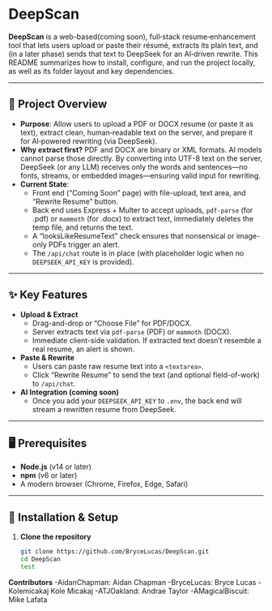 
# DeepScan

**DeepScan** is a web-based(coming soon), full‐stack resume‐enhancement tool that lets users upload or paste their résumé, extracts its plain text, and (in a later phase) sends that text to DeepSeek for an AI‐driven rewrite. This README summarizes how to install, configure, and run the project locally, as well as its folder layout and key dependencies.

---

## 🚀 Project Overview

- **Purpose**: Allow users to upload a PDF or DOCX resume (or paste it as text), extract clean, human‐readable text on the server, and prepare it for AI‐powered rewriting (via DeepSeek).  
- **Why extract first?** PDF and DOCX are binary or XML formats. AI models cannot parse those directly. By converting into UTF-8 text on the server, DeepSeek (or any LLM) receives only the words and sentences—no fonts, streams, or embedded images—ensuring valid input for rewriting.  
- **Current State**:  
  - Front end (“Coming Soon” page) with file-upload, text area, and “Rewrite Resume” button.  
  - Back end uses Express + Multer to accept uploads, `pdf-parse` (for .pdf) or `mammoth` (for .docx) to extract text, immediately deletes the temp file, and returns the text.  
  - A “looksLikeResumeText” check ensures that nonsensical or image-only PDFs trigger an alert.  
  - The `/api/chat` route is in place (with placeholder logic when no `DEEPSEEK_API_KEY` is provided).

---

## ✨ Key Features

- **Upload & Extract**  
  - Drag-and-drop or “Choose File” for PDF/DOCX.  
  - Server extracts text via `pdf-parse` (PDF) or `mammoth` (DOCX).  
  - Immediate client-side validation. If extracted text doesn’t resemble a real resume, an alert is shown.  
- **Paste & Rewrite**  
  - Users can paste raw resume text into a `<textarea>`.  
  - Click “Rewrite Resume” to send the text (and optional field-of-work) to `/api/chat`.  
- **AI Integration (coming soon)**  
  - Once you add your `DEEPSEEK_API_KEY` to `.env`, the back end will stream a rewritten resume from DeepSeek.  

---

## 🖥️ Prerequisites

- **Node.js** (v14 or later)  
- **npm** (v6 or later)  
- A modern browser (Chrome, Firefox, Edge, Safari)  

---

## 🔧 Installation & Setup

1. **Clone the repository**  
   ```bash
   git clone https://github.com/BryceLucas/DeepScan.git
   cd DeepScan
   test
**Contributors**
-AidanChapman: Aidan Chapman
-BryceLucas: Bryce Lucas
-Kolemicakaj Kole Micakaj
-ATJOakland: Andrae Taylor
-AMagicalBiscuit: Mike Lafata
  
